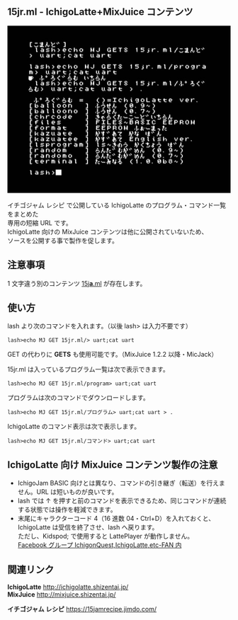 ## 15jr.ml - IchigoLatte+MixJuice コンテンツ

![スクリーンショット](/screenshot.jpg)

イチゴジャム レシピ で公開している IchigoLatte のプログラム・コマンド一覧をまとめた\
専用の短縮 URL です。\
IchigoLatte 向けの MixJuice コンテンツは他に公開されていないため、\
ソースを公開する事で製作を促します。

## 注意事項

1 文字違う別のコンテンツ [15j**a**.ml](https://github.com/fu-sen/15ja.ml) が存在します。

## 使い方

lash より次のコマンドを入れます。（以後 lash> は入力不要です）

```
lash>echo MJ GET 15jr.ml/> uart;cat uart
```

GET の代わりに **GETS** も使用可能です。（MixJuice 1.2.2 以降・MicJack）

15jr.ml は入っているプログラム一覧は次で表示できます。

```
lash>echo MJ GET 15jr.ml/program> uart;cat uart
```

プログラムは次のコマンドでダウンロードします。

```
lash>echo MJ GET 15jr.ml/プログラム> uart;cat uart > .
```

IchigoLatte のコマンド表示は次で表示します。

```
lash>echo MJ GET 15jr.ml/コマンド> uart;cat uart
```

## IchigoLatte 向け MixJuice コンテンツ製作の注意

- IchigoJam BASIC 向けとは異なり、コマンドの引き継ぎ（転送）を行えません。URL は短いものが良いです。
- lash では ↑ を押すと前のコマンドを表示できるため、同じコマンドが連続する状態では操作を軽減できます。
- 末尾にキャラクターコード 4（16 進数 04・Ctrl+D）を入れておくと、IchigoLatte は受信を終了させ、lash へ戻ります。<br />ただし、Kidspod; で使用すると LattePlayer が動作しません。<br />[Facebook グループ IchigonQuest,IchigoLatte,etc-FAN 内](https://www.facebook.com/groups/568222796651326/permalink/856839061123030/)

## 関連リンク

**IchigoLatte** http://ichigolatte.shizentai.jp/ \
**MixJuice** http://mixjuice.shizentai.jp/

**イチゴジャム レシピ** https://15jamrecipe.jimdo.com/
